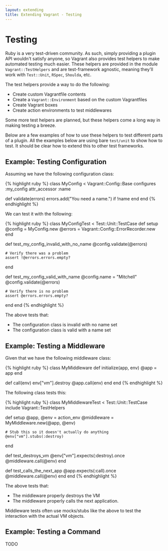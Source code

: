 ```yaml
---
layout: extending
title: Extending Vagrant - Testing
---
```

# Testing

Ruby is a very test-driven community. As such, simply providing a plugin
API wouldn't satisfy anyone, so Vagrant also provides test helpers to
make automated testing much easier. These helpers are provided in the
module `Vagrant::TestHelpers` and are test-framework agnostic, meaning
they'll work with `Test::Unit`, `RSpec`, `Shoulda`, etc.

The test helpers provide a way to do the following:

* Create custom Vagrantfile contents
* Create a `Vagrant::Environment` based on the custom Vagrantfiles
* Create Vagrant boxes
* Create action environments to test middlewares

Some more test helpers are planned, but these helpers come a long way
in making testing a breeze.

Below are a few examples of how to use these helpers to test different
parts of a plugin. All the examples below are using bare `test/unit`
to show how to test. It should be clear how to extend this to other
test frameworks.

## Example: Testing Configuration

Assuming we have the following configuration class:

{% highlight ruby %}
class MyConfig < Vagrant::Config::Base
  configures :my_config
  attr_accessor :name

  def validate(errors)
    errors.add("You need a name.") if !name
  end
end
{% endhighlight %}

We can test it with the following:

{% highlight ruby %}
class MyConfigTest < Test::Unit::TestCase
  def setup
    @config = MyConfig.new
    @errors = Vagrant::Config::ErrorRecorder.new
  end

  def test_my_config_invalid_with_no_name
    @config.validate(@errors)

    # Verify there was a problem
    assert !@errors.errors.empty?
  end

  def test_my_config_valid_with_name
    @config.name = "Mitchell"
    @config.validate(@errors)

    # Verify there is no problem
    assert @errors.errors.empty?
  end
end
{% endhighlight %}

The above tests that:

* The configuration class is invalid with no name set
* The configuration class is valid with a name set

## Example: Testing a Middleware

Given that we have the following middleware class:

{% highlight ruby %}
class MyMiddleware
  def initialize(app, env)
    @app = app
  end

  def call(env)
    env["vm"].destroy
    @app.call(env)
  end
end
{% endhighlight %}

The following class tests this:

{% highlight ruby %}
class MyMiddlewareTest < Test::Unit::TestCase
  include Vagrant::TestHelpers

  def setup
    @app, @env = action_env
    @middleware = MyMiddleware.new(@app, @env)

    # Stub this so it doesn't actually do anything
    @env["vm"].stubs(:destroy)
  end

  def test_destroys_vm
    @env["vm"].expects(:destroy).once
    @middleware.call(@env)
  end

  def test_calls_the_next_app
    @app.expects(:call).once
    @middleware.call(@env)
  end
end
{% endhighlight %}

The above tests that:

* The middleware properly destroys the VM
* The middleware properly calls the next application.

Middleware tests often use mocks/stubs like the above to test the interaction
with the actual VM objects.

## Example: Testing a Command

TODO
